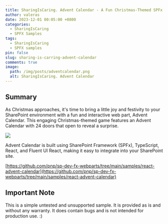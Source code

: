 ```yaml
---
title: SharingIsCaring. Advent Calendar - A Fun Christmas-Themed SPFx
author: valeras
date: 2023-12-01 00:05:00 +0800
categories:
  - SharingIsCaring
  - SPFX Samples
tags:
  - SharingIsCaring
  - SPFX samples
pin: false
slug: sharing-is-carring-advent-calendar
comments: true
image:
  path: /img/posts/adventcalendar.png
  alt: SharingIsCaring. Advent Calendar
---
```


## Summary

As Christmas approaches, it's time to bring a little joy and festivity to your SharePoint environment with a fun and interactive web part, Advent Calendar. This engaging Christmas-themed game features an Advent Calendar with 24 doors that open to reveal a surprise.

![](/img/posts/adventCalendar.gif)

Advent Calendar is built using SharePoint Framework (SPFx), TypeScript, React, and Fluent UI React, making it easy to integrate into your SharePoint site.


[https://github.com/pnp/sp-dev-fx-webparts/tree/main/samples/react-advent-calendar](https://github.com/pnp/sp-dev-fx-webparts/tree/main/samples/react-advent-calendar)


## Important Note

This is a simple untested and unsupported sample. It is provided as is and without any warranty.
It does contain bugs and is not intended for production use. :)
